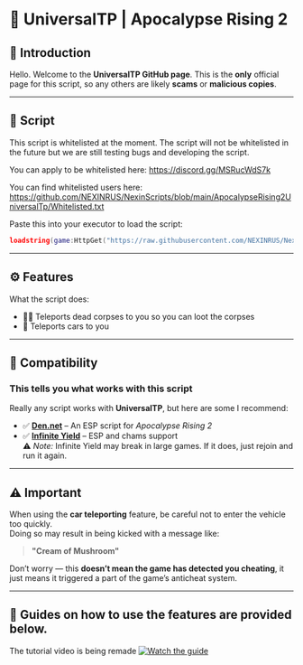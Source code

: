 # 👤 UniversalTP | Apocalypse Rising 2

## 📘 Introduction  
Hello. Welcome to the **UniversalTP GitHub page**. This is the **only** official page for this script, so any others are likely **scams** or **malicious copies**.

---

## 📜 Script
This script is whitelisted at the moment.
The script will not be whitelisted in the future but we are still testing bugs and developing the script.

You can apply to be whitelisted here: https://discord.gg/MSRucWdS7k

You can find whitelisted users here: https://github.com/NEXINRUS/NexinScripts/blob/main/ApocalypseRising2UniversalTp/Whitelisted.txt

Paste this into your executor to load the script:

~~~~lua
loadstring(game:HttpGet("https://raw.githubusercontent.com/NEXINRUS/NexinScripts/refs/heads/main/ApocalypseRising2UniversalTp/Script.lua"))()
~~~~

---

## ⚙️ Features  
What the script does:  
- 🧟‍♂️ Teleports dead corpses to you so you can loot the corpses  
- 🚗 Teleports cars to you  

---

## 🔌 Compatibility  
### This tells you what works with this script

Really any script works with **UniversalTP**, but here are some I recommend:

- ✅ [**Den.net**](https://github.com/dengertheguy/den.net) – An ESP script for *Apocalypse Rising 2*  
- ✅ [**Infinite Yield**](https://infyiff.github.io/Download.html) – ESP and chams support  
  ⚠️ *Note:* Infinite Yield may break in large games. If it does, just rejoin and run it again.

---

## ⚠️ Important  
When using the **car teleporting** feature, be careful not to enter the vehicle too quickly.  
Doing so may result in being kicked with a message like:

> **"Cream of Mushroom"**

Don’t worry — this **doesn’t mean the game has detected you cheating**, it just means it triggered a part of the game’s anticheat system.

---

## 📘 Guides on how to use the features are provided below.
The tutorial video is being remade
[![Watch the guide](https://img.youtube.com/vi/F3aMLwqD5Ks/0.jpg)](https://www.youtube.com/watch?v=F3aMLwqD5Ks)
